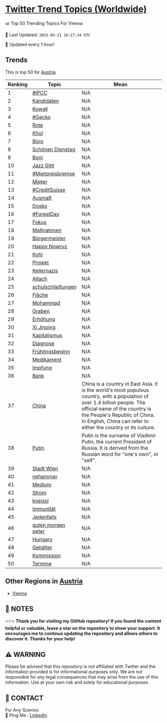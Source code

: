 [Twitter Trend Topics (Worldwide)](https://github.com/ErcinDedeoglu/Twitter-Trend-Topics)
==========


📊 Top 50 Trending Topics For Vienna

📆 Last Updated: `2023-03-21 16:17:34 UTC`

🔧 Updated every 1 hour!


## Trends

This is top 50 for [Austria](</Austria>)

| Ranking | Topic | Mean |
| ------- | ------------ | ------------ |
| 1 | [#IPCC](http://twitter.com/search?q=%23IPCC) | N/A |
| 2 | [Kandidaten](http://twitter.com/search?q=Kandidaten) | N/A |
| 3 | [Kowall](http://twitter.com/search?q=Kowall) | N/A |
| 4 | [#Gecko](http://twitter.com/search?q=%23Gecko) | N/A |
| 5 | [Rote](http://twitter.com/search?q=Rote) | N/A |
| 6 | [Khol](http://twitter.com/search?q=Khol) | N/A |
| 7 | [Büro](http://twitter.com/search?q=B%c3%bcro) | N/A |
| 8 | [Schönen Dienstag](http://twitter.com/search?q=Sch%c3%b6nen+Dienstag) | N/A |
| 9 | [Boni](http://twitter.com/search?q=Boni) | N/A |
| 10 | [Jazz Gitti](http://twitter.com/search?q=Jazz+Gitti) | N/A |
| 11 | [#Mietpreisbremse](http://twitter.com/search?q=%23Mietpreisbremse) | N/A |
| 12 | [Mieter](http://twitter.com/search?q=Mieter) | N/A |
| 13 | [#CreditSuisse](http://twitter.com/search?q=%23CreditSuisse) | N/A |
| 14 | [Ausmaß](http://twitter.com/search?q=Ausma%c3%9f) | N/A |
| 15 | [Dosko](http://twitter.com/search?q=Dosko) | N/A |
| 16 | [#ForestDay](http://twitter.com/search?q=%23ForestDay) | N/A |
| 17 | [Fokus](http://twitter.com/search?q=Fokus) | N/A |
| 18 | [Maßnahmen](http://twitter.com/search?q=Ma%c3%9fnahmen) | N/A |
| 19 | [Bürgermeister](http://twitter.com/search?q=B%c3%bcrgermeister) | N/A |
| 20 | [Happy Nowruz](http://twitter.com/search?q=Happy+Nowruz) | N/A |
| 21 | [Kohl](http://twitter.com/search?q=Kohl) | N/A |
| 22 | [Projekt](http://twitter.com/search?q=Projekt) | N/A |
| 23 | [Kellernazis](http://twitter.com/search?q=Kellernazis) | N/A |
| 24 | [Altach](http://twitter.com/search?q=Altach) | N/A |
| 25 | [schulschließungen](http://twitter.com/search?q=schulschlie%c3%9fungen) | N/A |
| 26 | [Fläche](http://twitter.com/search?q=Fl%c3%a4che) | N/A |
| 27 | [Mohammad](http://twitter.com/search?q=Mohammad) | N/A |
| 28 | [Graben](http://twitter.com/search?q=Graben) | N/A |
| 29 | [Erhöhung](http://twitter.com/search?q=Erh%c3%b6hung) | N/A |
| 30 | [Xi Jinping](http://twitter.com/search?q=Xi+Jinping) | N/A |
| 31 | [Kapitalismus](http://twitter.com/search?q=Kapitalismus) | N/A |
| 32 | [Diagnose](http://twitter.com/search?q=Diagnose) | N/A |
| 33 | [Frühlingsbeginn](http://twitter.com/search?q=Fr%c3%bchlingsbeginn) | N/A |
| 34 | [Medikament](http://twitter.com/search?q=Medikament) | N/A |
| 35 | [Impfung](http://twitter.com/search?q=Impfung) | N/A |
| 36 | [Bank](http://twitter.com/search?q=Bank) | N/A |
| 37 | [China](http://twitter.com/search?q=China) | China is a country in East Asia. It is the world's most populous country, with a population of over 1.4 billion people. The official name of the country is the People's Republic of China. In English, China can refer to either the country or its culture. |
| 38 | [Putin](http://twitter.com/search?q=Putin) | Putin is the surname of Vladimir Putin, the current President of Russia. It is derived from the Russian word for "one's own", or "self". |
| 39 | [Stadt Wien](http://twitter.com/search?q=Stadt+Wien) | N/A |
| 40 | [nehammer](http://twitter.com/search?q=nehammer) | N/A |
| 41 | [Medium](http://twitter.com/search?q=Medium) | N/A |
| 42 | [Strom](http://twitter.com/search?q=Strom) | N/A |
| 43 | [kneissl](http://twitter.com/search?q=kneissl) | N/A |
| 44 | [Immunität](http://twitter.com/search?q=Immunit%c3%a4t) | N/A |
| 45 | [Jedenfalls](http://twitter.com/search?q=Jedenfalls) | N/A |
| 46 | [guten morgen peter](http://twitter.com/search?q=guten+morgen+peter) | N/A |
| 47 | [Hungary](http://twitter.com/search?q=Hungary) | N/A |
| 48 | [Gehälter](http://twitter.com/search?q=Geh%c3%a4lter) | N/A |
| 49 | [Kommission](http://twitter.com/search?q=Kommission) | N/A |
| 50 | [Termine](http://twitter.com/search?q=Termine) | N/A |



## Other Regions in [Austria](</Austria>)

* [Vienna](</Austria/Vienna.md>)



## 📝 NOTES

⭐⭐⭐ **Thank you for visiting my GitHub repository! If you found the content helpful or valuable, leave a star on the repository to show your support. It encourages me to continue updating the repository and allows others to discover it. Thanks for your help!**


## ⚠️ WARNING

Please be advised that this repository is not affiliated with Twitter and the information provided is for informational purposes only. We are not responsible for any legal consequences that may arise from the use of this information. Use at your own risk and solely for educational purposes.


## 📨 CONTACT

 For Any Queries:  
            🏓 Ping Me : [LinkedIn](https://www.linkedin.com/in/ercindedeoglu/)

